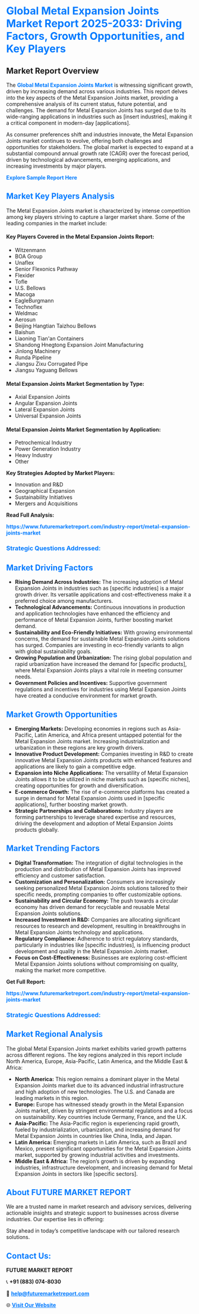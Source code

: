 <h1 style="color: #007BFF;">Global Metal Expansion Joints Market Report 2025-2033: Driving Factors, Growth Opportunities, and Key Players</h1>

<section id="overview">
<h2>Market Report Overview</h2>
<p>The <a href="https://www.futuremarketreport.com/industry-report/metal-expansion-joints-market" style="color: #007BFF; text-decoration: none;"><strong>Global Metal Expansion Joints Market</strong></a> is witnessing significant growth, driven by increasing demand across various industries. This report delves into the key aspects of the Metal Expansion Joints market, providing a comprehensive analysis of its current status, future potential, and challenges. The demand for Metal Expansion Joints has surged due to its wide-ranging applications in industries such as [insert industries], making it a critical component in modern-day [applications].</p>
<p>As consumer preferences shift and industries innovate, the Metal Expansion Joints market continues to evolve, offering both challenges and opportunities for stakeholders. The global market is expected to expand at a substantial compound annual growth rate (CAGR) over the forecast period, driven by technological advancements, emerging applications, and increasing investments by major players.</p>
</section>

<section id="overview">
<p><a href="https://www.futuremarketreport.com/request-sample/reportId=88604" style="color: #007BFF; text-decoration: none;"><strong>Explore Sample Report Here</strong></a></p>
</section>

<section id="key-players">
<h2 style="color: #007BFF;">Market Key Players Analysis</h2>
<p>The Metal Expansion Joints market is characterized by intense competition among key players striving to capture a larger market share. Some of the leading companies in the market include:</p>
<h4>Key Players Covered in the Metal Expansion Joints Report:</h4>
<ul><li>Witzenmann</li><li>BOA Group</li><li>Unaflex</li><li>Senior Flexonics Pathway</li><li>Flexider</li><li>Tofle</li><li>U.S. Bellows</li><li>Macoga</li><li>EagleBurgmann</li><li>Technoflex</li><li>Weldmac</li><li>Aerosun</li><li>Beijing Hangtian Taizhou Bellows</li><li>Baishun</li><li>Liaoning Tian&#039;an Containers</li><li>Shandong Hnegtong Expansion Joint Manufacturing</li><li>Jinlong Machinery</li><li>Runda Pipeline</li><li>Jiangsu Zixu Corrugated Pipe</li><li>Jiangsu Yaguang Bellows</li></ul>
<h4>Metal Expansion Joints Market Segmentation by Type:</h4>
<ul><li>Axial Expansion Joints</li><li>Angular Expansion Joints</li><li>Lateral Expansion Joints</li><li>Universal Expansion Joints</li></ul>

<h4>Metal Expansion Joints Market Segmentation by Application:</h4>
<ul><li>Petrochemical Industry</li><li>Power Generation Industry</li><li>Heavy Industry</li><li>Other</li></ul>
<p><strong>Key Strategies Adopted by Market Players:</strong></p>
<ul>
<li>Innovation and R&D</li>
<li>Geographical Expansion</li>
<li>Sustainability Initiatives</li>
<li>Mergers and Acquisitions</li>
</ul>
</section>

<section>
<p><strong>Read Full Analysis: </strong></p><a href="https://www.futuremarketreport.com/industry-report/metal-expansion-joints-market" style="color: #007BFF; text-decoration: none;"><strong>https://www.futuremarketreport.com/industry-report/metal-expansion-joints-market</strong></a>
<h3 style="color: #007BFF;">Strategic Questions Addressed:</h3>
</section>

<section id="driving-factors">
<h2 style="color: #007BFF;">Market Driving Factors</h2>
<ul>
<li><strong>Rising Demand Across Industries:</strong> The increasing adoption of Metal Expansion Joints in industries such as [specific industries] is a major growth driver. Its versatile applications and cost-effectiveness make it a preferred choice among manufacturers.</li>
<li><strong>Technological Advancements:</strong> Continuous innovations in production and application technologies have enhanced the efficiency and performance of Metal Expansion Joints, further boosting market demand.</li>
<li><strong>Sustainability and Eco-Friendly Initiatives:</strong> With growing environmental concerns, the demand for sustainable Metal Expansion Joints solutions has surged. Companies are investing in eco-friendly variants to align with global sustainability goals.</li>
<li><strong>Growing Population and Urbanization:</strong> The rising global population and rapid urbanization have increased the demand for [specific products], where Metal Expansion Joints plays a vital role in meeting consumer needs.</li>
<li><strong>Government Policies and Incentives:</strong> Supportive government regulations and incentives for industries using Metal Expansion Joints have created a conducive environment for market growth.</li>
</ul>
</section>

<section id="growth-opportunities">
<h2 style="color: #007BFF;">Market Growth Opportunities</h2>
<ul>
<li><strong>Emerging Markets:</strong> Developing economies in regions such as Asia-Pacific, Latin America, and Africa present untapped potential for the Metal Expansion Joints market. Increasing industrialization and urbanization in these regions are key growth drivers.</li>
<li><strong>Innovative Product Development:</strong> Companies investing in R&D to create innovative Metal Expansion Joints products with enhanced features and applications are likely to gain a competitive edge.</li>
<li><strong>Expansion into Niche Applications:</strong> The versatility of Metal Expansion Joints allows it to be utilized in niche markets such as [specific niches], creating opportunities for growth and diversification.</li>
<li><strong>E-commerce Growth:</strong> The rise of e-commerce platforms has created a surge in demand for Metal Expansion Joints used in [specific applications], further boosting market growth.</li>
<li><strong>Strategic Partnerships and Collaborations:</strong> Industry players are forming partnerships to leverage shared expertise and resources, driving the development and adoption of Metal Expansion Joints products globally.</li>
</ul>
</section>

<section id="trending-factors">
<h2 style="color: #007BFF;">Market Trending Factors</h2>
<ul>
<li><strong>Digital Transformation:</strong> The integration of digital technologies in the production and distribution of Metal Expansion Joints has improved efficiency and customer satisfaction.</li>
<li><strong>Customization and Personalization:</strong> Consumers are increasingly seeking personalized Metal Expansion Joints solutions tailored to their specific needs, prompting companies to offer customizable options.</li>
<li><strong>Sustainability and Circular Economy:</strong> The push towards a circular economy has driven demand for recyclable and reusable Metal Expansion Joints solutions.</li>
<li><strong>Increased Investment in R&D:</strong> Companies are allocating significant resources to research and development, resulting in breakthroughs in Metal Expansion Joints technology and applications.</li>
<li><strong>Regulatory Compliance:</strong> Adherence to strict regulatory standards, particularly in industries like [specific industries], is influencing product development and quality in the Metal Expansion Joints market.</li>
<li><strong>Focus on Cost-Effectiveness:</strong> Businesses are exploring cost-efficient Metal Expansion Joints solutions without compromising on quality, making the market more competitive.</li>
</ul>
</section>

<section>
<p><strong>Get Full Report: </strong></p><a href="https://www.futuremarketreport.com/industry-report/metal-expansion-joints-market" style="color: #007BFF; text-decoration: none;"><strong>https://www.futuremarketreport.com/industry-report/metal-expansion-joints-market</strong></a>
<h3 style="color: #007BFF;">Strategic Questions Addressed:</h3>
</section>


<section id="regional-analysis">
<h2 style="color: #007BFF;">Market Regional Analysis</h2>
<p>The global Metal Expansion Joints market exhibits varied growth patterns across different regions. The key regions analyzed in this report include North America, Europe, Asia-Pacific, Latin America, and the Middle East & Africa:</p>
<ul>
<li><strong>North America:</strong> This region remains a dominant player in the Metal Expansion Joints market due to its advanced industrial infrastructure and high adoption of new technologies. The U.S. and Canada are leading markets in this region.</li>
<li><strong>Europe:</strong> Europe has witnessed steady growth in the Metal Expansion Joints market, driven by stringent environmental regulations and a focus on sustainability. Key countries include Germany, France, and the U.K.</li>
<li><strong>Asia-Pacific:</strong> The Asia-Pacific region is experiencing rapid growth, fueled by industrialization, urbanization, and increasing demand for Metal Expansion Joints in countries like China, India, and Japan.</li>
<li><strong>Latin America:</strong> Emerging markets in Latin America, such as Brazil and Mexico, present significant opportunities for the Metal Expansion Joints market, supported by growing industrial activities and investments.</li>
<li><strong>Middle East & Africa:</strong> The region’s growth is driven by expanding industries, infrastructure development, and increasing demand for Metal Expansion Joints in sectors like [specific sectors].</li>
</ul>
</section>

<footer>
<h2 style="color: #007BFF;">About FUTURE MARKET REPORT</h2>
<p>We are a trusted name in market research and advisory services, delivering actionable insights and strategic support to businesses across diverse industries. Our expertise lies in offering:</p>

<p>Stay ahead in today’s competitive landscape with our tailored research solutions.</p>

<h2 style="color: #007BFF;">Contact Us:</h2>
<p><strong>FUTURE MARKET REPORT</strong></p>
<p>📞 <strong>+91 (883) 074-8030</strong></p>
<p>📧 <strong><a href="mailto:help@futuremarketreport.com" style="color: #007BFF;">help@futuremarketreport.com</a></strong></p>
<p>🌐 <strong><a href="https://www.futuremarketreport.com/" style="color: #007BFF;">Visit Our Website</a></strong></p>
</footer>